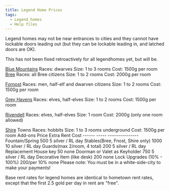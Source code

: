 ```yaml
---
title: Legend Home Prices
tags:
  - Legend_homes
  - Help files
---
```

Legend homes may not be near entrances to cities and they cannot have
lockable doors leading out (but they can be lockable leading in, and
latched doors are OK).

This has not been fixed retroactively for all legendhomes yet, but will
be.

[Blue Mountains](Blue_Mountains "wikilink") Races: dwarves Size: 1 to 3
rooms Cost: 1500g per room [Bree](Bree "wikilink") Races: all Bree
citizens Size: 1 to 2 rooms Cost: 2000g per room

[Fornost](Fornost "wikilink") Races: men, half-elf and dwarven citizens
Size: 1 to 2 rooms Cost: 1500g per room

[Grey Havens](Grey_Havens "wikilink") Races: elves, half-elves Size: 1
to 2 rooms Cost: 1500g per room

[Rivendell](Rivendell "wikilink") Races: elves, half-elves Size: 1 room
Cost: 2000g (only one room allowed)

[Shire](Shire "wikilink") Towns Races: hobbits Size: 1 to 3 rooms
underground Cost: 1500g per room Add-ons Price Extra Rent Cost ------
----- --------------- Fountain/Spring 500 5 silver / RL day
Stables(Bree, Fnost, Shire only) 1000 10 silver / RL day Guards(max
2/room, 4 total) 200 5 silver / RL day Replacement House key 50 none
Doorman or Valet as Keyholder 750 5 silver / RL day Decorative Item
(like desk) 200 none Lock Upgrades (10% - 100%) 200/per 10% none Please
note: You must be in a white-side-city to make your payments!

Base rent rates for legend homes are identical to hometown rent rates,
except that the first 2.5 gold per day in rent are "free".
 